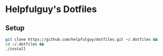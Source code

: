 # Helpfulguy's Dotfiles

## Setup
```bash
git clone https://github.com/helpfulguy/dotfiles.git ~/.dotfiles && 
cd ~/.dotfiles && 
./install
```
